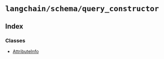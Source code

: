 `langchain/schema/query_constructor`
====================================

Index[](#index "Direct link to Index")
---------------------------------------

### Classes[](#classes "Direct link to Classes")

*   [AttributeInfo](/docs/api/schema_query_constructor/classes/AttributeInfo)